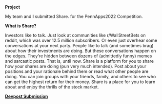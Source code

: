 **Project**

My team and I submitted Share. for the PennApps2022 Competition.

**What is Share?**

Investors like to talk. Just look at communities like r/WallStreetBets on reddit, which was over 12.5 million subscribers. Or even just overhear some conversations at your next party. People like to talk (and sometimes brag) about how their investments are doing. But these conversations happen on the edges. They're hidden between dozens of (admittedly funny) memes and sarcastic posts. That is, until now. Share is a platform for you to share how your shares are doing (pun very much intended). Post about your positions and your rationale behind them or read what other people are doing. You can join groups with your friends, family, and others to see who can get the highest return for their money. Share is a place for you to learn about and enjoy the thrills of the stock market.

[**Devpost Submission**](https://devpost.com/software/sharez)

